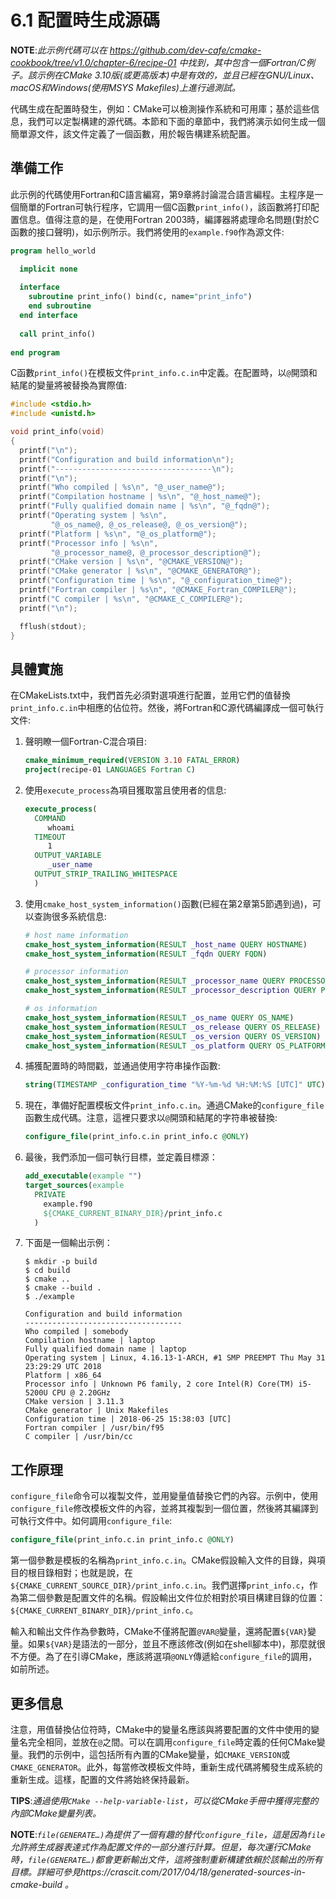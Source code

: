 # 6.1 配置時生成源碼

**NOTE**:*此示例代碼可以在 https://github.com/dev-cafe/cmake-cookbook/tree/v1.0/chapter-6/recipe-01 中找到，其中包含一個Fortran/C例子。該示例在CMake 3.10版(或更高版本)中是有效的，並且已經在GNU/Linux、macOS和Windows(使用MSYS Makefiles)上進行過測試。*

代碼生成在配置時發生，例如：CMake可以檢測操作系統和可用庫；基於這些信息，我們可以定製構建的源代碼。本節和下面的章節中，我們將演示如何生成一個簡單源文件，該文件定義了一個函數，用於報告構建系統配置。

## 準備工作

此示例的代碼使用Fortran和C語言編寫，第9章將討論混合語言編程。主程序是一個簡單的Fortran可執行程序，它調用一個C函數`print_info()`，該函數將打印配置信息。值得注意的是，在使用Fortran 2003時，編譯器將處理命名問題(對於C函數的接口聲明)，如示例所示。我們將使用的`example.f90`作為源文件:

```fortran
program hello_world

  implicit none
  
  interface
  	subroutine print_info() bind(c, name="print_info")
  	end subroutine
  end interface
  
  call print_info()
  
end program
```

C函數`print_info()`在模板文件`print_info.c.in`中定義。在配置時，以`@`開頭和結尾的變量將被替換為實際值:

```c++
#include <stdio.h>
#include <unistd.h>

void print_info(void)
{
  printf("\n");
  printf("Configuration and build information\n");
  printf("-----------------------------------\n");
  printf("\n");
  printf("Who compiled | %s\n", "@_user_name@");
  printf("Compilation hostname | %s\n", "@_host_name@");
  printf("Fully qualified domain name | %s\n", "@_fqdn@");
  printf("Operating system | %s\n",
         "@_os_name@, @_os_release@, @_os_version@");
  printf("Platform | %s\n", "@_os_platform@");
  printf("Processor info | %s\n",
         "@_processor_name@, @_processor_description@");
  printf("CMake version | %s\n", "@CMAKE_VERSION@");
  printf("CMake generator | %s\n", "@CMAKE_GENERATOR@");
  printf("Configuration time | %s\n", "@_configuration_time@");
  printf("Fortran compiler | %s\n", "@CMAKE_Fortran_COMPILER@");
  printf("C compiler | %s\n", "@CMAKE_C_COMPILER@");
  printf("\n");

  fflush(stdout);
}
```

## 具體實施

在CMakeLists.txt中，我們首先必須對選項進行配置，並用它們的值替換`print_info.c.in`中相應的佔位符。然後，將Fortran和C源代碼編譯成一個可執行文件:

1. 聲明瞭一個Fortran-C混合項目:

   ```cmake
   cmake_minimum_required(VERSION 3.10 FATAL_ERROR)
   project(recipe-01 LANGUAGES Fortran C)
   ```

2. 使用`execute_process`為項目獲取當且使用者的信息:

   ```cmake
   execute_process(
     COMMAND
     	whoami
     TIMEOUT
     	1
     OUTPUT_VARIABLE
     	_user_name
     OUTPUT_STRIP_TRAILING_WHITESPACE
     )
   ```

3. 使用`cmake_host_system_information()`函數(已經在第2章第5節遇到過)，可以查詢很多系統信息:

   ```cmake
   # host name information
   cmake_host_system_information(RESULT _host_name QUERY HOSTNAME)
   cmake_host_system_information(RESULT _fqdn QUERY FQDN)
   
   # processor information
   cmake_host_system_information(RESULT _processor_name QUERY PROCESSOR_NAME)
   cmake_host_system_information(RESULT _processor_description QUERY PROCESSOR_DESCRIPTION)
   
   # os information
   cmake_host_system_information(RESULT _os_name QUERY OS_NAME)
   cmake_host_system_information(RESULT _os_release QUERY OS_RELEASE)
   cmake_host_system_information(RESULT _os_version QUERY OS_VERSION)
   cmake_host_system_information(RESULT _os_platform QUERY OS_PLATFORM)
   ```

4. 捕獲配置時的時間戳，並通過使用字符串操作函數:

   ```cmake
   string(TIMESTAMP _configuration_time "%Y-%m-%d %H:%M:%S [UTC]" UTC)
   ```

5. 現在，準備好配置模板文件`print_info.c.in`。通過CMake的`configure_file`函數生成代碼。注意，這裡只要求以`@`開頭和結尾的字符串被替換:

   ```cmake
   configure_file(print_info.c.in print_info.c @ONLY)
   ```

6. 最後，我們添加一個可執行目標，並定義目標源：

   ```cmake
   add_executable(example "")
   target_sources(example
     PRIVATE
       example.f90
       ${CMAKE_CURRENT_BINARY_DIR}/print_info.c
     )	
   ```

7. 下面是一個輸出示例：

   ```shell
   $ mkdir -p build
   $ cd build
   $ cmake ..
   $ cmake --build .
   $ ./example
   
   Configuration and build information
   -----------------------------------
   Who compiled | somebody
   Compilation hostname | laptop
   Fully qualified domain name | laptop
   Operating system | Linux, 4.16.13-1-ARCH, #1 SMP PREEMPT Thu May 31 23:29:29 UTC 2018
   Platform | x86_64
   Processor info | Unknown P6 family, 2 core Intel(R) Core(TM) i5-5200U CPU @ 2.20GHz
   CMake version | 3.11.3
   CMake generator | Unix Makefiles
   Configuration time | 2018-06-25 15:38:03 [UTC]
   Fortran compiler | /usr/bin/f95
   C compiler | /usr/bin/cc
   ```

## 工作原理

`configure_file`命令可以複製文件，並用變量值替換它們的內容。示例中，使用`configure_file`修改模板文件的內容，並將其複製到一個位置，然後將其編譯到可執行文件中。如何調用`configure_file`:

```cmake
configure_file(print_info.c.in print_info.c @ONLY)
```

第一個參數是模板的名稱為` print_info.c.in `。CMake假設輸入文件的目錄，與項目的根目錄相對；也就是說，在`${CMAKE_CURRENT_SOURCE_DIR}/print_info.c.in`。我們選擇`print_info.c`，作為第二個參數是配置文件的名稱。假設輸出文件位於相對於項目構建目錄的位置：`${CMAKE_CURRENT_BINARY_DIR}/print_info.c`。

輸入和輸出文件作為參數時，CMake不僅將配置`@VAR@`變量，還將配置`${VAR}`變量。如果`${VAR}`是語法的一部分，並且不應該修改(例如在shell腳本中)，那麼就很不方便。為了在引導CMake，應該將選項`@ONLY`傳遞給`configure_file`的調用，如前所述。

## 更多信息

注意，用值替換佔位符時，CMake中的變量名應該與將要配置的文件中使用的變量名完全相同，並放在`@`之間。可以在調用`configure_file`時定義的任何CMake變量。我們的示例中，這包括所有內置的CMake變量，如`CMAKE_VERSION`或`CMAKE_GENERATOR`。此外，每當修改模板文件時，重新生成代碼將觸發生成系統的重新生成。這樣，配置的文件將始終保持最新。

**TIPS**:*通過使用`CMake --help-variable-list`，可以從CMake手冊中獲得完整的內部CMake變量列表。*

**NOTE**:*`file(GENERATE…)`為提供了一個有趣的替代`configure_file`，這是因為`file`允許將生成器表達式作為配置文件的一部分進行計算。但是，每次運行CMake時，`file(GENERATE…)`都會更新輸出文件，這將強制重新構建依賴於該輸出的所有目標。詳細可參見https://crascit.com/2017/04/18/generated-sources-in-cmake-build 。*